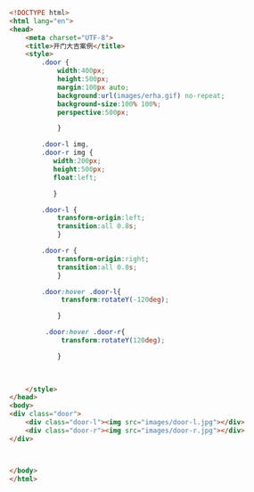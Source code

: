 
<BlogInfo id="121" title="91.开门大吉案例" author="白日梦想猿" pv=0 read_times=0 pre_cost_time="0分52秒" category="css学习" tag_list="['css学习']" create_time="2020.07.30 15:45:54" update_time="2020.07.30 16:25:11" />

```html
<!DOCTYPE html>
<html lang="en">
<head>
    <meta charset="UTF-8">
    <title>开门大吉案例</title>
    <style>
        .door {
            width:400px;
            height:500px;
            margin:100px auto;
            background:url(images/erha.gif) no-repeat;
            background-size:100% 100%;
            perspective:500px;

            }

        .door-l img,
        .door-r img {
           width:200px;
           height:500px;
           float:left;

           }

        .door-l {
            transform-origin:left;
            transition:all 0.8s;
            }

        .door-r {
            transform-origin:right;
            transition:all 0.8s;
            }

        .door:hover .door-l{
             transform:rotateY(-120deg);

            }

         .door:hover .door-r{
             transform:rotateY(120deg);

            }
        
        

    </style>
</head>
<body>
<div class="door">
    <div class="door-l"><img src="images/door-l.jpg"></div>
    <div class="door-r"><img src="images/door-r.jpg"></div>
</div>



</body>
</html>
```
